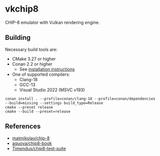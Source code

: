 # vkchip8

CHIP-8 emulator with Vulkan rendering engine.

## Building
Necessary build tools are:
* CMake 3.27 or higher
* Conan 2.2 or higher
  * See [installation instructions](https://docs.conan.io/2/installation.html)
* One of supported compilers:
  * Clang-18
  * GCC-13
  * Visual Studio 2022 (MSVC v193)

```
conan install . --profile=conan/clang-18 --profile=conan/dependencies --build=missing --settings build_type=Release
cmake --preset release
cmake --build --preset=release
```

## References
* [matmikolay/chip-8](https://github.com/mattmikolay/chip-8)
* [aquova/chip8-book](https://github.com/aquova/chip8-book)
* [Timendus/chip8-test-suite](https://github.com/Timendus/chip8-test-suite)
